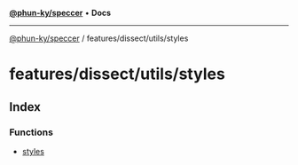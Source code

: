 [**@phun-ky/speccer**](../../../../README.md) • **Docs**

***

[@phun-ky/speccer](../../../../README.md) / features/dissect/utils/styles

# features/dissect/utils/styles

## Index

### Functions

- [styles](functions/styles.md)
